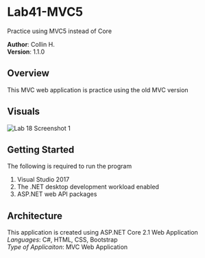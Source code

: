 # Lab41-MVC5

Practice using MVC5 instead of Core

**Author**: Collin H. <br />
**Version**: 1.1.0
## Overview
This MVC web application is practice using the old MVC version

## Visuals
![Lab 18 Screenshot 1](https://puu.sh/B6pjw/9f6d68b12b.png) <br />

## Getting Started
The following is required to run the program
1. Visual Studio 2017 
2. The .NET desktop development workload enabled
3. ASP.NET web API packages

## Architecture
This application is created using ASP.NET Core 2.1 Web Application <br />
*Languages*: C#, HTML, CSS, Bootstrap<br />
*Type of Applicaiton*: MVC Web Application <br />
